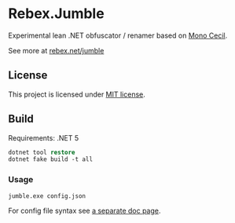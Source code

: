 # Rebex.Jumble
Experimental lean .NET obfuscator / renamer based on [Mono Cecil](https://github.com/jbevain/cecil).    

See more at [rebex.net/jumble](https://www.rebex.net/jumble/)

## License

This project is licensed under [MIT license](LICENSE.txt). 

## Build

Requirements: .NET 5

```ps
dotnet tool restore
dotnet fake build -t all
```

### Usage
```ps
jumble.exe config.json
```

For config file syntax see [a separate doc page](https://www.rebex.net/jumble/doc/configuration/). 